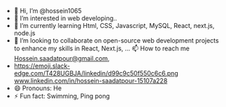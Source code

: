 - 👋 Hi, I’m @hossein1065
- 👀 I’m interested in web developing..
- 🌱 I’m currently learning Html, CSS, Javascript, MySQL, React, next.js, node.js
- 💞 I’m looking to collaborate on open-source web development projects to enhance my skills in React, Next.js, ...
 📫 How to reach me Hossein.saadatpour@gmail.com,
-  https://emoji.slack-edge.com/T428UGBJA/linkedin/d99c9c50f550c6c6.png  www.linkedin.com/in/hossein-saadatpour-15107a228
- 😄 Pronouns: He
- ⚡ Fun fact: Swimming, Ping pong

<!---
hossein1065/hossein1065 is a ✨ special ✨ repository because its `README.md` (this file) appears on your GitHub profile.
You can click the Preview link to take a look at your changes.
--->
